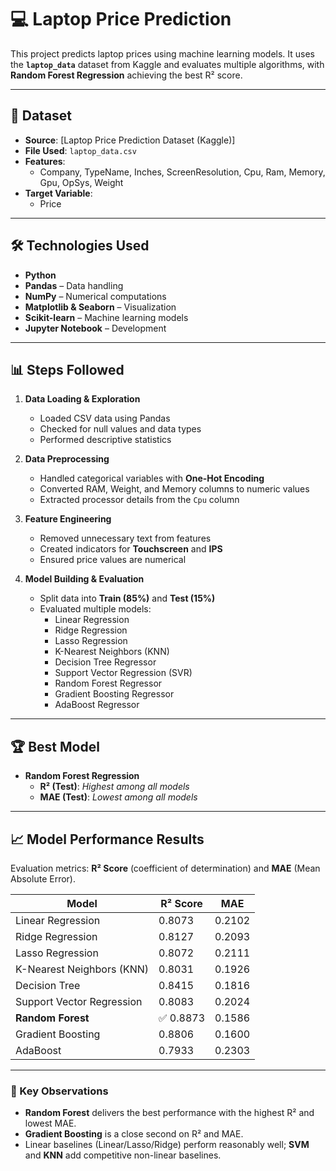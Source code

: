 # 💻 Laptop Price Prediction

This project predicts laptop prices using machine learning models. It uses the **`laptop_data`** dataset from Kaggle and evaluates multiple algorithms, with **Random Forest Regression** achieving the best R² score.

---

## 📂 Dataset

- **Source**: [Laptop Price Prediction Dataset (Kaggle)]
- **File Used**: `laptop_data.csv`
- **Features**:
  - Company, TypeName, Inches, ScreenResolution, Cpu, Ram, Memory, Gpu, OpSys, Weight
- **Target Variable**:
  - Price

---

## 🛠️ Technologies Used

- **Python**
- **Pandas** – Data handling  
- **NumPy** – Numerical computations  
- **Matplotlib & Seaborn** – Visualization  
- **Scikit-learn** – Machine learning models  
- **Jupyter Notebook** – Development

---

## 📊 Steps Followed

1. **Data Loading & Exploration**  
   - Loaded CSV data using Pandas  
   - Checked for null values and data types  
   - Performed descriptive statistics

2. **Data Preprocessing**  
   - Handled categorical variables with **One-Hot Encoding**  
   - Converted RAM, Weight, and Memory columns to numeric values  
   - Extracted processor details from the `Cpu` column

3. **Feature Engineering**  
   - Removed unnecessary text from features  
   - Created indicators for **Touchscreen** and **IPS**  
   - Ensured price values are numerical

4. **Model Building & Evaluation**  
   - Split data into **Train (85%)** and **Test (15%)**  
   - Evaluated multiple models:  
     - Linear Regression  
     - Ridge Regression  
     - Lasso Regression  
     - K-Nearest Neighbors (KNN)  
     - Decision Tree Regressor  
     - Support Vector Regression (SVR)
     - Random Forest Regressor  
     - Gradient Boosting Regressor  
     - AdaBoost Regressor

---

## 🏆 Best Model

- **Random Forest Regression**
  - **R² (Test)**: *Highest among all models*
  - **MAE (Test)**: *Lowest among all models*

---

## 📈 Model Performance Results

Evaluation metrics: **R² Score** (coefficient of determination) and **MAE** (Mean Absolute Error).

| Model                         | R² Score | MAE     |
|------------------------------|----------|---------|
| Linear Regression            | 0.8073   | 0.2102  |
| Ridge Regression             | 0.8127   | 0.2093  |
| Lasso Regression             | 0.8072   | 0.2111  |
| K-Nearest Neighbors (KNN)    | 0.8031   | 0.1926  |
| Decision Tree                | 0.8415   | 0.1816  |
| Support Vector Regression    | 0.8083   | 0.2024  |
| **Random Forest**            | ✅ 0.8873 | 0.1586  |
| Gradient Boosting            | 0.8806   | 0.1600  |
| AdaBoost                     | 0.7933   | 0.2303  |

---

### 🔹 Key Observations
- **Random Forest** delivers the best performance with the highest R² and lowest MAE.  
- **Gradient Boosting** is a close second on R² and MAE.  
- Linear baselines (Linear/Lasso/Ridge) perform reasonably well; **SVM** and **KNN** add competitive non-linear baselines.



